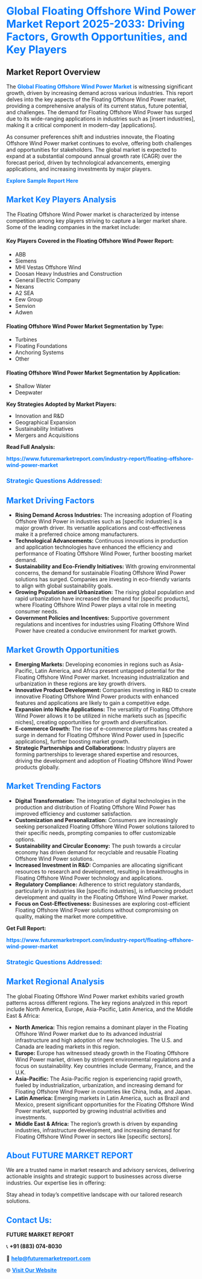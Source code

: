 <h1 style="color: #007BFF;">Global Floating Offshore Wind Power Market Report 2025-2033: Driving Factors, Growth Opportunities, and Key Players</h1>

<section id="overview">
<h2>Market Report Overview</h2>
<p>The <a href="https://www.futuremarketreport.com/industry-report/floating-offshore-wind-power-market" style="color: #007BFF; text-decoration: none;"><strong>Global Floating Offshore Wind Power Market</strong></a> is witnessing significant growth, driven by increasing demand across various industries. This report delves into the key aspects of the Floating Offshore Wind Power market, providing a comprehensive analysis of its current status, future potential, and challenges. The demand for Floating Offshore Wind Power has surged due to its wide-ranging applications in industries such as [insert industries], making it a critical component in modern-day [applications].</p>
<p>As consumer preferences shift and industries innovate, the Floating Offshore Wind Power market continues to evolve, offering both challenges and opportunities for stakeholders. The global market is expected to expand at a substantial compound annual growth rate (CAGR) over the forecast period, driven by technological advancements, emerging applications, and increasing investments by major players.</p>
</section>

<section id="overview">
<p><a href="https://www.futuremarketreport.com/request-sample/reportId=62097" style="color: #007BFF; text-decoration: none;"><strong>Explore Sample Report Here</strong></a></p>
</section>

<section id="key-players">
<h2 style="color: #007BFF;">Market Key Players Analysis</h2>
<p>The Floating Offshore Wind Power market is characterized by intense competition among key players striving to capture a larger market share. Some of the leading companies in the market include:</p>
<h4>Key Players Covered in the Floating Offshore Wind Power Report:</h4>
<ul><li>ABB</li><li>Siemens</li><li>MHI Vestas Offshore Wind</li><li>Doosan Heavy Industries and Construction</li><li>General Electric Company</li><li>Nexans</li><li>A2 SEA</li><li>Eew Group</li><li>Senvion</li><li>Adwen</li></ul>
<h4>Floating Offshore Wind Power Market Segmentation by Type:</h4>
<ul><li>Turbines</li><li>Floating Foundations</li><li>Anchoring Systems</li><li>Other</li></ul>

<h4>Floating Offshore Wind Power Market Segmentation by Application:</h4>
<ul><li>Shallow Water</li><li>Deepwater</li></ul>
<p><strong>Key Strategies Adopted by Market Players:</strong></p>
<ul>
<li>Innovation and R&D</li>
<li>Geographical Expansion</li>
<li>Sustainability Initiatives</li>
<li>Mergers and Acquisitions</li>
</ul>
</section>

<section>
<p><strong>Read Full Analysis: </strong></p><a href="https://www.futuremarketreport.com/industry-report/floating-offshore-wind-power-market" style="color: #007BFF; text-decoration: none;"><strong>https://www.futuremarketreport.com/industry-report/floating-offshore-wind-power-market</strong></a>
<h3 style="color: #007BFF;">Strategic Questions Addressed:</h3>
</section>

<section id="driving-factors">
<h2 style="color: #007BFF;">Market Driving Factors</h2>
<ul>
<li><strong>Rising Demand Across Industries:</strong> The increasing adoption of Floating Offshore Wind Power in industries such as [specific industries] is a major growth driver. Its versatile applications and cost-effectiveness make it a preferred choice among manufacturers.</li>
<li><strong>Technological Advancements:</strong> Continuous innovations in production and application technologies have enhanced the efficiency and performance of Floating Offshore Wind Power, further boosting market demand.</li>
<li><strong>Sustainability and Eco-Friendly Initiatives:</strong> With growing environmental concerns, the demand for sustainable Floating Offshore Wind Power solutions has surged. Companies are investing in eco-friendly variants to align with global sustainability goals.</li>
<li><strong>Growing Population and Urbanization:</strong> The rising global population and rapid urbanization have increased the demand for [specific products], where Floating Offshore Wind Power plays a vital role in meeting consumer needs.</li>
<li><strong>Government Policies and Incentives:</strong> Supportive government regulations and incentives for industries using Floating Offshore Wind Power have created a conducive environment for market growth.</li>
</ul>
</section>

<section id="growth-opportunities">
<h2 style="color: #007BFF;">Market Growth Opportunities</h2>
<ul>
<li><strong>Emerging Markets:</strong> Developing economies in regions such as Asia-Pacific, Latin America, and Africa present untapped potential for the Floating Offshore Wind Power market. Increasing industrialization and urbanization in these regions are key growth drivers.</li>
<li><strong>Innovative Product Development:</strong> Companies investing in R&D to create innovative Floating Offshore Wind Power products with enhanced features and applications are likely to gain a competitive edge.</li>
<li><strong>Expansion into Niche Applications:</strong> The versatility of Floating Offshore Wind Power allows it to be utilized in niche markets such as [specific niches], creating opportunities for growth and diversification.</li>
<li><strong>E-commerce Growth:</strong> The rise of e-commerce platforms has created a surge in demand for Floating Offshore Wind Power used in [specific applications], further boosting market growth.</li>
<li><strong>Strategic Partnerships and Collaborations:</strong> Industry players are forming partnerships to leverage shared expertise and resources, driving the development and adoption of Floating Offshore Wind Power products globally.</li>
</ul>
</section>

<section id="trending-factors">
<h2 style="color: #007BFF;">Market Trending Factors</h2>
<ul>
<li><strong>Digital Transformation:</strong> The integration of digital technologies in the production and distribution of Floating Offshore Wind Power has improved efficiency and customer satisfaction.</li>
<li><strong>Customization and Personalization:</strong> Consumers are increasingly seeking personalized Floating Offshore Wind Power solutions tailored to their specific needs, prompting companies to offer customizable options.</li>
<li><strong>Sustainability and Circular Economy:</strong> The push towards a circular economy has driven demand for recyclable and reusable Floating Offshore Wind Power solutions.</li>
<li><strong>Increased Investment in R&D:</strong> Companies are allocating significant resources to research and development, resulting in breakthroughs in Floating Offshore Wind Power technology and applications.</li>
<li><strong>Regulatory Compliance:</strong> Adherence to strict regulatory standards, particularly in industries like [specific industries], is influencing product development and quality in the Floating Offshore Wind Power market.</li>
<li><strong>Focus on Cost-Effectiveness:</strong> Businesses are exploring cost-efficient Floating Offshore Wind Power solutions without compromising on quality, making the market more competitive.</li>
</ul>
</section>

<section>
<p><strong>Get Full Report: </strong></p><a href="https://www.futuremarketreport.com/industry-report/floating-offshore-wind-power-market" style="color: #007BFF; text-decoration: none;"><strong>https://www.futuremarketreport.com/industry-report/floating-offshore-wind-power-market</strong></a>
<h3 style="color: #007BFF;">Strategic Questions Addressed:</h3>
</section>


<section id="regional-analysis">
<h2 style="color: #007BFF;">Market Regional Analysis</h2>
<p>The global Floating Offshore Wind Power market exhibits varied growth patterns across different regions. The key regions analyzed in this report include North America, Europe, Asia-Pacific, Latin America, and the Middle East & Africa:</p>
<ul>
<li><strong>North America:</strong> This region remains a dominant player in the Floating Offshore Wind Power market due to its advanced industrial infrastructure and high adoption of new technologies. The U.S. and Canada are leading markets in this region.</li>
<li><strong>Europe:</strong> Europe has witnessed steady growth in the Floating Offshore Wind Power market, driven by stringent environmental regulations and a focus on sustainability. Key countries include Germany, France, and the U.K.</li>
<li><strong>Asia-Pacific:</strong> The Asia-Pacific region is experiencing rapid growth, fueled by industrialization, urbanization, and increasing demand for Floating Offshore Wind Power in countries like China, India, and Japan.</li>
<li><strong>Latin America:</strong> Emerging markets in Latin America, such as Brazil and Mexico, present significant opportunities for the Floating Offshore Wind Power market, supported by growing industrial activities and investments.</li>
<li><strong>Middle East & Africa:</strong> The region’s growth is driven by expanding industries, infrastructure development, and increasing demand for Floating Offshore Wind Power in sectors like [specific sectors].</li>
</ul>
</section>

<footer>
<h2 style="color: #007BFF;">About FUTURE MARKET REPORT</h2>
<p>We are a trusted name in market research and advisory services, delivering actionable insights and strategic support to businesses across diverse industries. Our expertise lies in offering:</p>

<p>Stay ahead in today’s competitive landscape with our tailored research solutions.</p>

<h2 style="color: #007BFF;">Contact Us:</h2>
<p><strong>FUTURE MARKET REPORT</strong></p>
<p>📞 <strong>+91 (883) 074-8030</strong></p>
<p>📧 <strong><a href="mailto:help@futuremarketreport.com" style="color: #007BFF;">help@futuremarketreport.com</a></strong></p>
<p>🌐 <strong><a href="https://www.futuremarketreport.com/" style="color: #007BFF;">Visit Our Website</a></strong></p>
</footer>